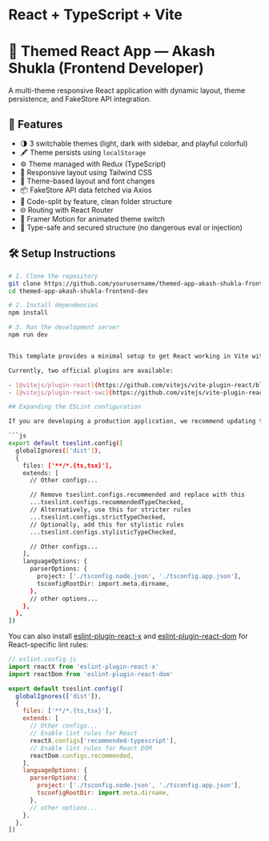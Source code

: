 # React + TypeScript + Vite

# 🌈 Themed React App — Akash Shukla (Frontend Developer)

A multi-theme responsive React application with dynamic layout, theme persistence, and FakeStore API integration.

## 🚀 Features

- 🌗 3 switchable themes (light, dark with sidebar, and playful colorful)
- 🖋️ Theme persists using `localStorage`
- ⚙️ Theme managed with Redux (TypeScript)
- 📱 Responsive layout using Tailwind CSS
- 🔄 Theme-based layout and font changes
- 📦 FakeStore API data fetched via Axios
- 📁 Code-split by feature, clean folder structure
- 🌐 Routing with React Router
- 🎨 Framer Motion for animated theme switch
- 🔐 Type-safe and secured structure (no dangerous eval or injection)

## 🛠️ Setup Instructions

```bash
# 1. Clone the repository
git clone https://github.com/yourusername/themed-app-akash-shukla-frontend-dev.git
cd themed-app-akash-shukla-frontend-dev

# 2. Install dependencies
npm install

# 3. Run the development server
npm run dev


This template provides a minimal setup to get React working in Vite with HMR and some ESLint rules.

Currently, two official plugins are available:

- [@vitejs/plugin-react](https://github.com/vitejs/vite-plugin-react/blob/main/packages/plugin-react) uses [Babel](https://babeljs.io/) for Fast Refresh
- [@vitejs/plugin-react-swc](https://github.com/vitejs/vite-plugin-react/blob/main/packages/plugin-react-swc) uses [SWC](https://swc.rs/) for Fast Refresh

## Expanding the ESLint configuration

If you are developing a production application, we recommend updating the configuration to enable type-aware lint rules:

```js
export default tseslint.config([
  globalIgnores(['dist']),
  {
    files: ['**/*.{ts,tsx}'],
    extends: [
      // Other configs...

      // Remove tseslint.configs.recommended and replace with this
      ...tseslint.configs.recommendedTypeChecked,
      // Alternatively, use this for stricter rules
      ...tseslint.configs.strictTypeChecked,
      // Optionally, add this for stylistic rules
      ...tseslint.configs.stylisticTypeChecked,

      // Other configs...
    ],
    languageOptions: {
      parserOptions: {
        project: ['./tsconfig.node.json', './tsconfig.app.json'],
        tsconfigRootDir: import.meta.dirname,
      },
      // other options...
    },
  },
])
```

You can also install [eslint-plugin-react-x](https://github.com/Rel1cx/eslint-react/tree/main/packages/plugins/eslint-plugin-react-x) and [eslint-plugin-react-dom](https://github.com/Rel1cx/eslint-react/tree/main/packages/plugins/eslint-plugin-react-dom) for React-specific lint rules:

```js
// eslint.config.js
import reactX from 'eslint-plugin-react-x'
import reactDom from 'eslint-plugin-react-dom'

export default tseslint.config([
  globalIgnores(['dist']),
  {
    files: ['**/*.{ts,tsx}'],
    extends: [
      // Other configs...
      // Enable lint rules for React
      reactX.configs['recommended-typescript'],
      // Enable lint rules for React DOM
      reactDom.configs.recommended,
    ],
    languageOptions: {
      parserOptions: {
        project: ['./tsconfig.node.json', './tsconfig.app.json'],
        tsconfigRootDir: import.meta.dirname,
      },
      // other options...
    },
  },
])
```
